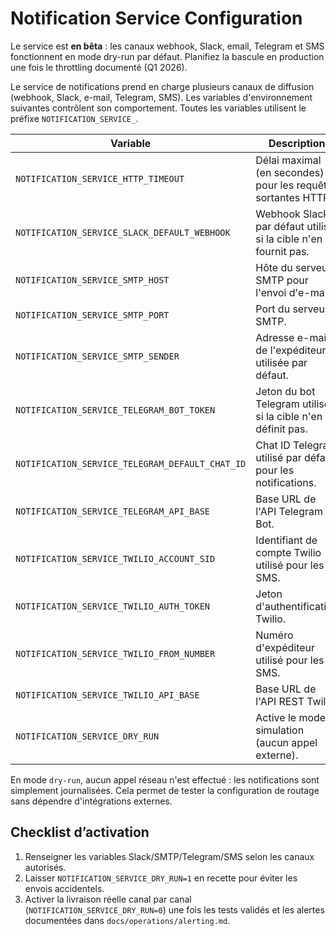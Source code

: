 # Notification Service Configuration

Le service est **en bêta** : les canaux webhook, Slack, email, Telegram et SMS fonctionnent en mode dry-run par défaut.
Planifiez la bascule en production une fois le throttling documenté (Q1 2026).

Le service de notifications prend en charge plusieurs canaux de diffusion (webhook, Slack, e-mail, Telegram, SMS).
Les variables d'environnement suivantes contrôlent son comportement. Toutes les variables utilisent le préfixe `NOTIFICATION_SERVICE_`.

| Variable | Description | Défaut |
| --- | --- | --- |
| `NOTIFICATION_SERVICE_HTTP_TIMEOUT` | Délai maximal (en secondes) pour les requêtes sortantes HTTP. | `5.0` |
| `NOTIFICATION_SERVICE_SLACK_DEFAULT_WEBHOOK` | Webhook Slack par défaut utilisé si la cible n'en fournit pas. | `""` |
| `NOTIFICATION_SERVICE_SMTP_HOST` | Hôte du serveur SMTP pour l'envoi d'e-mails. | `"localhost"` |
| `NOTIFICATION_SERVICE_SMTP_PORT` | Port du serveur SMTP. | `25` |
| `NOTIFICATION_SERVICE_SMTP_SENDER` | Adresse e-mail de l'expéditeur utilisée par défaut. | `None` |
| `NOTIFICATION_SERVICE_TELEGRAM_BOT_TOKEN` | Jeton du bot Telegram utilisé si la cible n'en définit pas. | `""` |
| `NOTIFICATION_SERVICE_TELEGRAM_DEFAULT_CHAT_ID` | Chat ID Telegram utilisé par défaut pour les notifications. | `""` |
| `NOTIFICATION_SERVICE_TELEGRAM_API_BASE` | Base URL de l'API Telegram Bot. | `"https://api.telegram.org"` |
| `NOTIFICATION_SERVICE_TWILIO_ACCOUNT_SID` | Identifiant de compte Twilio utilisé pour les SMS. | `""` |
| `NOTIFICATION_SERVICE_TWILIO_AUTH_TOKEN` | Jeton d'authentification Twilio. | `""` |
| `NOTIFICATION_SERVICE_TWILIO_FROM_NUMBER` | Numéro d'expéditeur utilisé pour les SMS. | `""` |
| `NOTIFICATION_SERVICE_TWILIO_API_BASE` | Base URL de l'API REST Twilio. | `"https://api.twilio.com"` |
| `NOTIFICATION_SERVICE_DRY_RUN` | Active le mode simulation (aucun appel externe). | `True` |

En mode `dry-run`, aucun appel réseau n'est effectué : les notifications sont simplement journalisées.
Cela permet de tester la configuration de routage sans dépendre d'intégrations externes.

## Checklist d’activation

1. Renseigner les variables Slack/SMTP/Telegram/SMS selon les canaux autorisés.
2. Laisser `NOTIFICATION_SERVICE_DRY_RUN=1` en recette pour éviter les envois accidentels.
3. Activer la livraison réelle canal par canal (`NOTIFICATION_SERVICE_DRY_RUN=0`) une fois les tests validés et les alertes documentées dans `docs/operations/alerting.md`.
